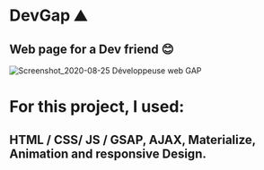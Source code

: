 # DevGap ⛰️
## Web page for a Dev friend 😊
![Screenshot_2020-08-25 Développeuse web GAP](https://user-images.githubusercontent.com/55487019/91229714-9acd2600-e72a-11ea-8132-312c38df925d.png)
# For this project, I used:
## HTML / CSS/ JS / GSAP, AJAX, Materialize, Animation and responsive Design.

